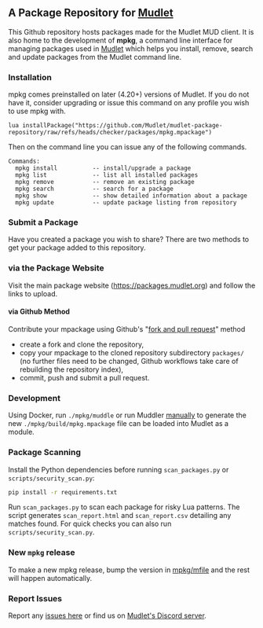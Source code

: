 ## A Package Repository for [Mudlet](https://www.mudlet.org) ##

This Github repository hosts packages made for the Mudlet MUD client.  It is also home to the development of **mpkg**, a command line interface for managing packages used in [Mudlet](https://www.mudlet.org) which helps you install, remove, search and update packages from the Mudlet command line.

### Installation ###

mpkg comes preinstalled on later (4.20+) versions of Mudlet.  If you do not have it, consider upgrading or
issue this command on any profile you wish to use mpkg with.

```lua installPackage("https://github.com/Mudlet/mudlet-package-repository/raw/refs/heads/checker/packages/mpkg.mpackage")```

Then on the command line you can issue any of the following commands.

```
Commands:
  mpkg install          -- install/upgrade a package
  mpkg list             -- list all installed packages
  mpkg remove           -- remove an existing package
  mpkg search           -- search for a package
  mpkg show             -- show detailed information about a package
  mpkg update           -- update package listing from repository
```

### Submit a Package ###

Have you created a package you wish to share?  There are two methods to get your package added to this repository.

### via the Package Website ###

Visit the main package website (https://packages.mudlet.org) and follow the links to upload.

####  via Github Method ####

Contribute your mpackage using Github's "[fork and pull request](https://docs.github.com/en/get-started/exploring-projects-on-github/contributing-to-a-project)" method
- create a fork and clone the repository, 
- copy your mpackage to the cloned repository subdirectory `packages/` (no further files need to be changed, Github workflows take care of rebuilding the repository index),
- commit, push and submit a pull request.

### Development ###

Using Docker, run `./mpkg/muddle` or run Muddler [manually](https://github.com/demonnic/muddler/wiki/Installation) to generate the new `./mpkg/build/mpkg.mpackage` file can be loaded into Mudlet as a module.

### Package Scanning ###

Install the Python dependencies before running `scan_packages.py` or `scripts/security_scan.py`:

```bash
pip install -r requirements.txt
```

Run `scan_packages.py` to scan each package for risky Lua patterns. The script generates `scan_report.html` and `scan_report.csv` detailing any matches found. For quick checks you can also run `scripts/security_scan.py`.

### New `mpkg` release

To make a new mpkg release, bump the version in [mpkg/mfile](mpkg/mfile) and the rest will happen automatically.

### Report Issues ###

Report any [issues here](https://github.com/Mudlet/mudlet-package-repository/issues) or find us on [Mudlet's Discord server](https://discordapp.com/invite/kuYvMQ9).

